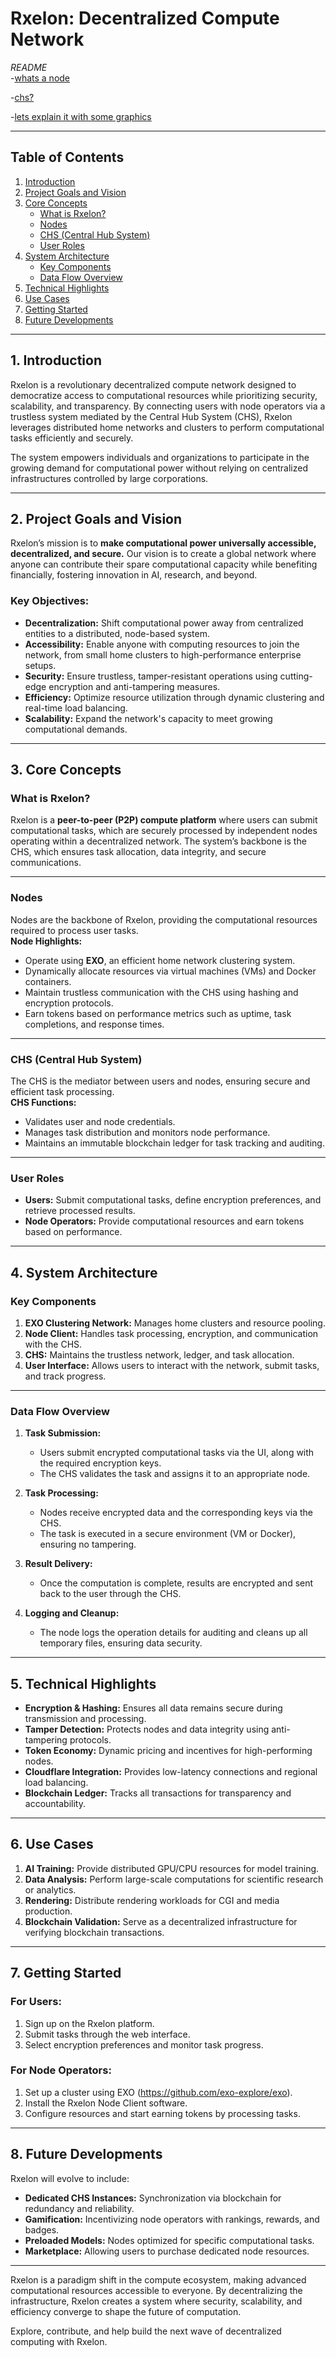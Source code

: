 # **Rxelon: Decentralized Compute Network**  
*README*  
-[whats a node](https://github.com/unaveragetech/Rxelon/blob/d968a2c8ba52994fe416be56e95ef2f323e8029e/What%E2%80%99s_a_node%3F.md)

-[chs?](https://github.com/unaveragetech/Rxelon/blob/6065287bf5e94da8dc76d01395ef4f209a32b322/What%E2%80%99s_the_chs%3F.md)

-[lets explain it with some graphics](https://github.com/unaveragetech/Rxelon/blob/8f85e86110516a91d94282506c571cbabc6fd385/Interactions_breakdown.md)

---

## **Table of Contents**  
1. [Introduction](#introduction)  
2. [Project Goals and Vision](#project-goals-and-vision)  
3. [Core Concepts](#core-concepts)  
   - [What is Rxelon?](#what-is-rxelon)  
   - [Nodes](#nodes)  
   - [CHS (Central Hub System)](#chs-central-hub-system)  
   - [User Roles](#user-roles)  
4. [System Architecture](#system-architecture)  
   - [Key Components](#key-components)  
   - [Data Flow Overview](#data-flow-overview)  
5. [Technical Highlights](#technical-highlights)  
6. [Use Cases](#use-cases)  
7. [Getting Started](#getting-started)  
8. [Future Developments](#future-developments)  

---

## **1. Introduction**  
Rxelon is a revolutionary decentralized compute network designed to democratize access to computational resources while prioritizing security, scalability, and transparency. By connecting users with node operators via a trustless system mediated by the Central Hub System (CHS), Rxelon leverages distributed home networks and clusters to perform computational tasks efficiently and securely.

The system empowers individuals and organizations to participate in the growing demand for computational power without relying on centralized infrastructures controlled by large corporations.

---

## **2. Project Goals and Vision**  
Rxelon’s mission is to **make computational power universally accessible, decentralized, and secure.** Our vision is to create a global network where anyone can contribute their spare computational capacity while benefiting financially, fostering innovation in AI, research, and beyond.

### **Key Objectives:**  
- **Decentralization:** Shift computational power away from centralized entities to a distributed, node-based system.  
- **Accessibility:** Enable anyone with computing resources to join the network, from small home clusters to high-performance enterprise setups.  
- **Security:** Ensure trustless, tamper-resistant operations using cutting-edge encryption and anti-tampering measures.  
- **Efficiency:** Optimize resource utilization through dynamic clustering and real-time load balancing.  
- **Scalability:** Expand the network's capacity to meet growing computational demands.  

---

## **3. Core Concepts**

### **What is Rxelon?**  
Rxelon is a **peer-to-peer (P2P) compute platform** where users can submit computational tasks, which are securely processed by independent nodes operating within a decentralized network. The system’s backbone is the CHS, which ensures task allocation, data integrity, and secure communications.

---

### **Nodes**  
Nodes are the backbone of Rxelon, providing the computational resources required to process user tasks.  
**Node Highlights:**  
- Operate using **EXO**, an efficient home network clustering system.  
- Dynamically allocate resources via virtual machines (VMs) and Docker containers.  
- Maintain trustless communication with the CHS using hashing and encryption protocols.  
- Earn tokens based on performance metrics such as uptime, task completions, and response times.  

---

### **CHS (Central Hub System)**  
The CHS is the mediator between users and nodes, ensuring secure and efficient task processing.  
**CHS Functions:**  
- Validates user and node credentials.  
- Manages task distribution and monitors node performance.  
- Maintains an immutable blockchain ledger for task tracking and auditing.  

---

### **User Roles**  
- **Users:** Submit computational tasks, define encryption preferences, and retrieve processed results.  
- **Node Operators:** Provide computational resources and earn tokens based on performance.  

---

## **4. System Architecture**  

### **Key Components**  
1. **EXO Clustering Network:** Manages home clusters and resource pooling.  
2. **Node Client:** Handles task processing, encryption, and communication with the CHS.  
3. **CHS:** Maintains the trustless network, ledger, and task allocation.  
4. **User Interface:** Allows users to interact with the network, submit tasks, and track progress.  

---

### **Data Flow Overview**  

1. **Task Submission:**  
   - Users submit encrypted computational tasks via the UI, along with the required encryption keys.  
   - The CHS validates the task and assigns it to an appropriate node.  

2. **Task Processing:**  
   - Nodes receive encrypted data and the corresponding keys via the CHS.  
   - The task is executed in a secure environment (VM or Docker), ensuring no tampering.  

3. **Result Delivery:**  
   - Once the computation is complete, results are encrypted and sent back to the user through the CHS.  

4. **Logging and Cleanup:**  
   - The node logs the operation details for auditing and cleans up all temporary files, ensuring data security.  

---

## **5. Technical Highlights**  
- **Encryption & Hashing:** Ensures all data remains secure during transmission and processing.  
- **Tamper Detection:** Protects nodes and data integrity using anti-tampering protocols.  
- **Token Economy:** Dynamic pricing and incentives for high-performing nodes.  
- **Cloudflare Integration:** Provides low-latency connections and regional load balancing.  
- **Blockchain Ledger:** Tracks all transactions for transparency and accountability.  

---

## **6. Use Cases**  
1. **AI Training:** Provide distributed GPU/CPU resources for model training.  
2. **Data Analysis:** Perform large-scale computations for scientific research or analytics.  
3. **Rendering:** Distribute rendering workloads for CGI and media production.  
4. **Blockchain Validation:** Serve as a decentralized infrastructure for verifying blockchain transactions.  

---

## **7. Getting Started**  

### **For Users:**  
1. Sign up on the Rxelon platform.  
2. Submit tasks through the web interface.  
3. Select encryption preferences and monitor task progress.  

### **For Node Operators:**  
1. Set up a cluster using EXO (https://github.com/exo-explore/exo).  
2. Install the Rxelon Node Client software.  
3. Configure resources and start earning tokens by processing tasks.  

---

## **8. Future Developments**  
Rxelon will evolve to include:  
- **Dedicated CHS Instances:** Synchronization via blockchain for redundancy and reliability.  
- **Gamification:** Incentivizing node operators with rankings, rewards, and badges.  
- **Preloaded Models:** Nodes optimized for specific computational tasks.  
- **Marketplace:** Allowing users to purchase dedicated node resources.  

---

Rxelon is a paradigm shift in the compute ecosystem, making advanced computational resources accessible to everyone. By decentralizing the infrastructure, Rxelon creates a system where security, scalability, and efficiency converge to shape the future of computation.

Explore, contribute, and help build the next wave of decentralized computing with Rxelon.  
